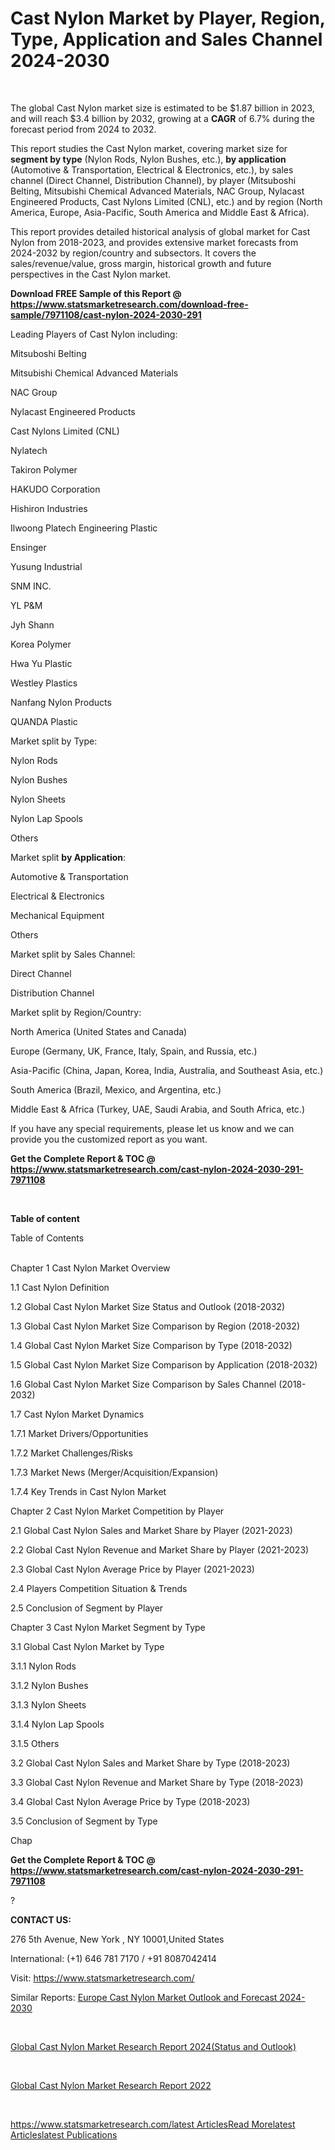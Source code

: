 <h1>Cast Nylon Market by Player, Region, Type, Application and Sales Channel 2024-2030</h1><br/><p>The global Cast Nylon market size is estimated to be $1.87 billion in 2023, and will reach $3.4 billion by 2032, growing at a <strong>CAGR</strong> of 6.7% during the forecast period from 2024 to 2032.</p>
 
 
 
 <p>This report studies the Cast Nylon market, covering market size for <strong>segment by type</strong> (Nylon Rods, Nylon Bushes, etc.), <strong>by application</strong> (Automotive & Transportation, Electrical & Electronics, etc.), by sales channel (Direct Channel, Distribution Channel), by player (Mitsuboshi Belting, Mitsubishi Chemical Advanced Materials, NAC Group, Nylacast Engineered Products, Cast Nylons Limited (CNL), etc.) and by region (North America, Europe, Asia-Pacific, South America and Middle East & Africa).</p>
 
 
 
 <p>This report provides detailed historical analysis of global market for Cast Nylon from 2018-2023, and provides extensive market forecasts from 2024-2032 by region/country and subsectors. It covers the sales/revenue/value, gross margin, historical growth and future perspectives in the Cast Nylon market.</p>
 
 
 
 <p><strong>Download FREE Sample of this Report @ <a href="https://www.statsmarketresearch.com/download-free-sample/7971108/cast-nylon-2024-2030-291">https://www.statsmarketresearch.com/download-free-sample/7971108/cast-nylon-2024-2030-291</a></strong></p>
 
 
 
 <p>Leading Players of Cast Nylon including:</p>
 
 
 
 <p>Mitsuboshi Belting</p>
 
 
 
 <p>Mitsubishi Chemical Advanced Materials</p>
 
 
 
 <p>NAC Group</p>
 
 
 
 <p>Nylacast Engineered Products</p>
 
 
 
 <p>Cast Nylons Limited (CNL)</p>
 
 
 
 <p>Nylatech</p>
 
 
 
 <p>Takiron Polymer</p>
 
 
 
 <p>HAKUDO Corporation</p>
 
 
 
 <p>Hishiron Industries</p>
 
 
 
 <p>Ilwoong Platech Engineering Plastic</p>
 
 
 
 <p>Ensinger</p>
 
 
 
 <p>Yusung Industrial</p>
 
 
 
 <p>SNM INC.</p>
 
 
 
 <p>YL P&M</p>
 
 
 
 <p>Jyh Shann</p>
 
 
 
 <p>Korea Polymer</p>
 
 
 
 <p>Hwa Yu Plastic</p>
 
 
 
 <p>Westley Plastics</p>
 
 
 
 <p>Nanfang Nylon Products</p>
 
 
 
 <p>QUANDA Plastic</p>
 
 
 
 <p>Market split by Type:</p>
 
 
 
 <p>Nylon Rods</p>
 
 
 
 <p>Nylon Bushes</p>
 
 
 
 <p>Nylon Sheets</p>
 
 
 
 <p>Nylon Lap Spools</p>
 
 
 
 <p>Others</p>
 
 
 
 <p>Market split <strong>by Application</strong>:</p>
 
 
 
 <p>Automotive & Transportation</p>
 
 
 
 <p>Electrical & Electronics</p>
 
 
 
 <p>Mechanical Equipment</p>
 
 
 
 <p>Others</p>
 
 
 
 <p>Market split by Sales Channel:</p>
 
 
 
 <p>Direct Channel</p>
 
 
 
 <p>Distribution Channel</p>
 
 
 
 <p>Market split by Region/Country:</p>
 
 
 
 <p>North America (United States and Canada)</p>
 
 
 
 <p>Europe (Germany, UK, France, Italy, Spain, and Russia, etc.)</p>
 
 
 
 <p>Asia-Pacific (China, Japan, Korea, India, Australia, and Southeast Asia, etc.)</p>
 
 
 
 <p>South America (Brazil, Mexico, and Argentina, etc.)</p>
 
 
 
 <p>Middle East & Africa (Turkey, UAE, Saudi Arabia, and South Africa, etc.)</p>
 
 
 
 <p>If you have any special requirements, please let us know and we can provide you the customized report as you want.</p>
 
 
 
 <div><b>Get the Complete Report & TOC @ <a href="https://www.statsmarketresearch.com/cast-nylon-2024-2030-291-7971108">https://www.statsmarketresearch.com/cast-nylon-2024-2030-291-7971108</a></b></div>
 
 
 
 <p><br />
 
 <b>Table of content</b></p>
 
 
 
 <p>Table of Contents<br />
 
 <br />
 
 Chapter 1 Cast Nylon Market Overview<br />
 
 1.1 Cast Nylon Definition<br />
 
 1.2 Global Cast Nylon Market Size Status and Outlook (2018-2032)<br />
 
 1.3 Global Cast Nylon Market Size Comparison by Region (2018-2032)<br />
 
 1.4 Global Cast Nylon Market Size Comparison by Type (2018-2032)<br />
 
 1.5 Global Cast Nylon Market Size Comparison by Application (2018-2032)<br />
 
 1.6 Global Cast Nylon Market Size Comparison by Sales Channel (2018-2032)<br />
 
 1.7 Cast Nylon Market Dynamics<br />
 
 1.7.1 Market Drivers/Opportunities<br />
 
 1.7.2 Market Challenges/Risks<br />
 
 1.7.3 Market News (Merger/Acquisition/Expansion)<br />
 
 1.7.4 Key Trends in Cast Nylon Market<br />
 
 Chapter 2 Cast Nylon Market Competition by Player<br />
 
 2.1 Global Cast Nylon Sales and Market Share by Player (2021-2023)<br />
 
 2.2 Global Cast Nylon Revenue and Market Share by Player (2021-2023)<br />
 
 2.3 Global Cast Nylon Average Price by Player (2021-2023)<br />
 
 2.4 Players Competition Situation & Trends<br />
 
 2.5 Conclusion of Segment by Player<br />
 
 Chapter 3 Cast Nylon Market Segment by Type<br />
 
 3.1 Global Cast Nylon Market by Type<br />
 
 3.1.1 Nylon Rods<br />
 
 3.1.2 Nylon Bushes<br />
 
 3.1.3 Nylon Sheets<br />
 
 3.1.4 Nylon Lap Spools<br />
 
 3.1.5 Others<br />
 
 3.2 Global Cast Nylon Sales and Market Share by Type (2018-2023)<br />
 
 3.3 Global Cast Nylon Revenue and Market Share by Type (2018-2023)<br />
 
 3.4 Global Cast Nylon Average Price by Type (2018-2023)<br />
 
 3.5 Conclusion of Segment by Type<br />
 
 Chap</p>
 
 
 
 <div><b>Get the Complete Report & TOC @ <a href="https://www.statsmarketresearch.com/cast-nylon-2024-2030-291-7971108">https://www.statsmarketresearch.com/cast-nylon-2024-2030-291-7971108</a></b></div>
 
 
 
 <p>? </p>
 
 
 
 <p><b>CONTACT US:</b><br />
 
 276 5th Avenue, New York , NY 10001,United States<br />
 
 International: (+1) 646 781 7170 / +91 8087042414<br />
 
 Visit: <a href="https://www.statsmarketresearch.com/">https://www.statsmarketresearch.com/</a><br />
 
 Similar Reports: <a href="https://www.statsmarketresearch.com/cast-nylon-2024-2030-291-7971108">Europe Cast Nylon Market Outlook and Forecast 2024-2030</a><br />
 
 <br />
 
 <a href="https://www.statsmarketresearch.com/cast-nylon-2024-2030-291-7971108">Global Cast Nylon Market Research Report 2024(Status and Outlook)</a><br />
 
 <br />
 
 <a href="https://www.statsmarketresearch.com/cast-nylon-2024-2030-291-7971108">Global Cast Nylon Market Research Report 2022</a><br />
 
 <br />
 
 <a href="https://gyeongbokgung.com">https://www.statsmarketresearch.com/</a><a href="https://hallyeomaritime.com">latest Articles</a><a href="https://jingwansa.com">Read More</a><a href="https://nguoiviet.jp/">latest Articles</a><a href="https://www.intelmarketresearch.com/">latest Publications</a></p>
